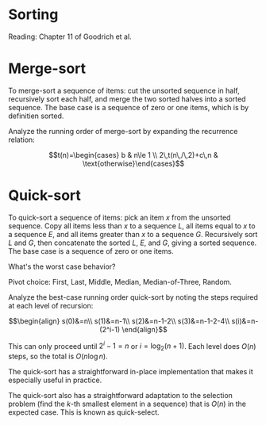 # Sorting

Reading: Chapter 11 of Goodrich et al.

# Merge-sort

To merge-sort a sequence of items: cut the unsorted sequence in half, recursively sort each half, and merge the two sorted halves into a sorted sequence. The base case is a sequence of zero or one items, which is by definitien sorted.

Analyze the running order of merge-sort by expanding the recurrence relation:

$$t(n)=\begin{cases} b & n\le 1 \\ 2\,t(n\,/\,2)+c\,n & \text{otherwise}\end{cases}$$

# Quick-sort

To quick-sort a sequence of items: pick an item $x$ from the unsorted sequence. Copy all items less than $x$ to a sequence $L$, all items equal to $x$ to a sequence $E$, and all items greater than $x$ to a sequence $G$. Recursively sort $L$ and $G$, then concatenate the sorted $L$, $E$, and $G$, giving a sorted sequence. The base case is a sequence of zero or one items.

What's the worst case behavior?

Pivot choice: First, Last, Middle, Median, Median-of-Three, Random.

Analyze the best-case running order quick-sort by noting the steps required at each level of recursion:

$$\begin{align}
s(0)&=n\\
s(1)&=n-1\\
s(2)&=n-1-2\\
s(3)&=n-1-2-4\\
s(i)&=n-(2^i-1)
\end{align}$$

This can only proceed until $2^i-1=n$ or $i=\log_2(n+1)$. Each level does $O(n)$ steps, so the total is $O(n\log n)$.

The quick-sort has a straightforward in-place implementation that makes it especially useful in practice.

The quick-sort also has a straightforward adaptation to the selection problem (find the $k$-th smallest element in a sequence) that is $O(n)$ in the expected case. This is known as quick-select.
